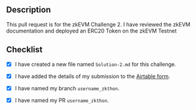 ## Description

This pull request is for the zkEVM Challenge 2. I have reviewed the zkEVM documentation and deployed an ERC20 Token on the zkEVM Testnet

## Checklist

- [X] I have created a new file named `Solution-2.md` for this challenge.
- [X] I have added the details of my submission to the [Airtable form](https://airtable.com/shr21z0FfPImZfYBQ).
- [X] I have named my branch `username_zkthon`.
- [X] I have named my PR `username_zkthon`.


